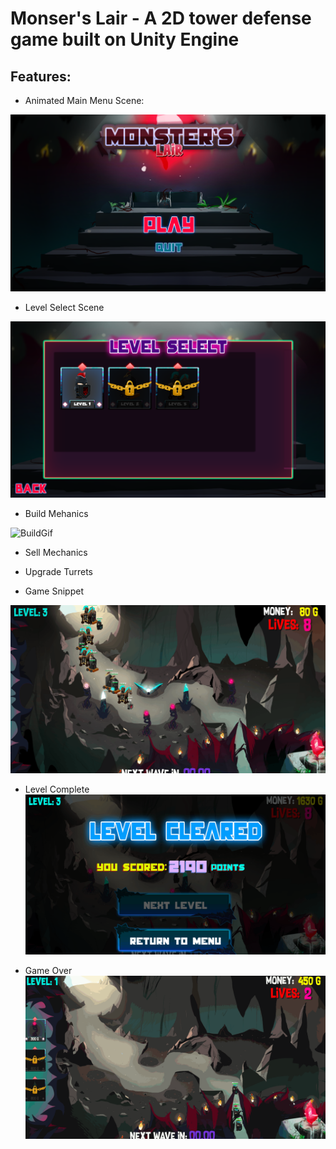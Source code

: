 # Monser's Lair - A 2D tower defense game built on Unity Engine

## Features:
- Animated Main Menu Scene: 

![MainMenuScene](./MainMenuScene.png)  

- Level Select Scene

![LevelSelectScene](./LevelSelectScene.png)  

- Build Mehanics  

![BuildGif](./build.gif)  

- Sell Mechanics  

- Upgrade Turrets

- Game Snippet

![MainGameGif](./maingame.gif)  

- Level Complete
![LevelCompleteGif](./levelcomplete.gif)  

- Game Over
![GameoverGif](./gameover.gif)  
